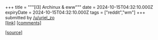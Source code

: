 +++
title = """[I3] Archinux & eww"""
date = 2024-10-15T04:32:10.000Z
expiryDate = 2024-10-15T04:32:10.000Z
tags = ["reddit","wm"]
+++
submitted by [/u/uriel\_zo](https://www.reddit.com/user/uriel_zo)  
[\[link\]](https://www.reddit.com/gallery/1g3zpf3) [\[comments\]](https://www.reddit.com/r/unixporn/comments/1g3zpf3/i3_archinux_eww/)

[[source]](https://www.reddit.com/r/unixporn/comments/1g3zpf3/i3_archinux_eww/)
